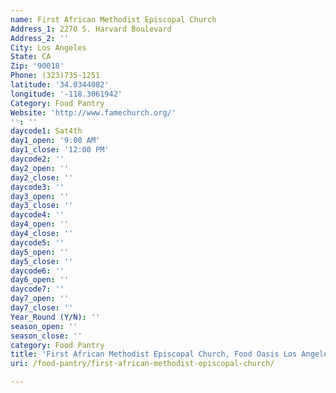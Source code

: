 ```yaml
---
name: First African Methodist Episcopal Church
Address_1: 2270 S. Harvard Boulevard
Address_2: ''
City: Los Angeles
State: CA
Zip: '90018'
Phone: (323)735-1251
latitude: '34.0344082'
longitude: '-118.3061942'
Category: Food Pantry
Website: 'http://www.famechurch.org/'
'': ''
daycode1: Sat4th
day1_open: '9:00 AM'
day1_close: '12:00 PM'
daycode2: ''
day2_open: ''
day2_close: ''
daycode3: ''
day3_open: ''
day3_close: ''
daycode4: ''
day4_open: ''
day4_close: ''
daycode5: ''
day5_open: ''
day5_close: ''
daycode6: ''
day6_open: ''
daycode7: ''
day7_open: ''
day7_close: ''
Year_Round (Y/N): ''
season_open: ''
season_close: ''
category: Food Pantry
title: 'First African Methodist Episcopal Church, Food Oasis Los Angeles'
uri: /food-pantry/first-african-methodist-episcopal-church/

---
```

